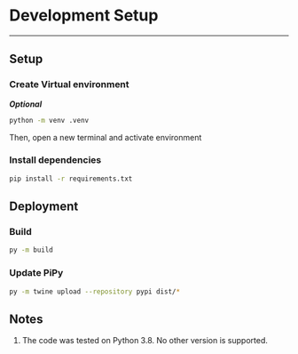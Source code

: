 # Development Setup

---
## Setup
### Create Virtual environment
***Optional***

```bash
python -m venv .venv
```

Then, open a new terminal and activate environment

### Install dependencies

```bash
pip install -r requirements.txt
```

## Deployment

### Build

```bash
py -m build
```

### Update PiPy
```bash
py -m twine upload --repository pypi dist/*
```

## Notes 

1. The code was tested on Python 3.8. No other version is supported.
